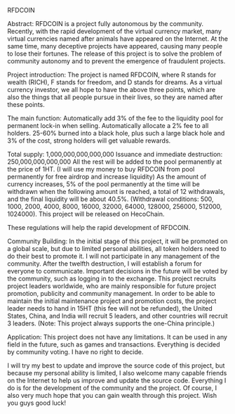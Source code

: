 RFDCOIN

Abstract: 
RFDCOIN is a project fully autonomous by the community. Recently, with the rapid development of the virtual currency market, many virtual currencies named after animals have appeared on the Internet. At the same time, many deceptive projects have appeared, causing many people to lose their fortunes. The release of this project is to solve the problem of community autonomy and to prevent the emergence of fraudulent projects.

Project introduction:
The project is named RFDCOIN, where R stands for wealth (RICH), F stands for freedom, and D stands for dreams. As a virtual currency investor, we all hope to have the above three points, which are also the things that all people pursue in their lives, so they are named after these points.

The main function: Automatically add 3% of the fee to the liquidity pool for permanent lock-in when selling. Automatically allocate a 2% fee to all holders. 25-60% burned into a black hole, plus such a large black hole and 3% of the cost, strong holders will get valuable rewards.

Total supply: 1,000,000,000,000,000
Issuance and immediate destruction: 250,000,000,000,000
All the rest will be added to the pool permanently at the price of 1HT.
(I will use my money to buy RFDCOIN from pool permanently for free airdrop and increase liquidity)
As the amount of currency increases, 5% of the pool permanently at the time will be withdrawn when the following amount is reached, a total of 12 withdrawals, and the final liquidity will be about 40.5%. 
(Withdrawal conditions: 500, 1000, 2000, 4000, 8000, 16000, 32000, 64000, 128000, 256000, 512000, 1024000).
This project will be released on HecoChain.

These regulations will help the rapid development of RFDCOIN.

Community Building:
In the initial stage of this project, it will be promoted on a global scale, but due to limited personal abilities, all token holders need to do their best to promote it. I will not participate in any management of the community. After the twelfth destruction, I will establish a forum for everyone to communicate. Important decisions in the future will be voted by the community, such as logging in to the exchange. This project recruits project leaders worldwide, who are mainly responsible for future project promotion, publicity and community management. In order to be able to maintain the initial maintenance project and promotion costs, the project leader needs to hand in 15HT (this fee will not be refunded), the United States, China, and India will recruit 5 leaders, and other countries will recruit 3 leaders.
(Note: This project always supports the one-China principle.)

Application: 
This project does not have any limitations. It can be used in any field in the future, such as games and transactions. Everything is decided by community voting. I have no right to decide.

I will try my best to update and improve the source code of this project, but because my personal ability is limited, I also welcome many capable friends on the Internet to help us improve and update the source code. Everything I do is for the development of the community and the project. Of course, I also very much hope that you can gain wealth through this project. Wish you guys good luck!
